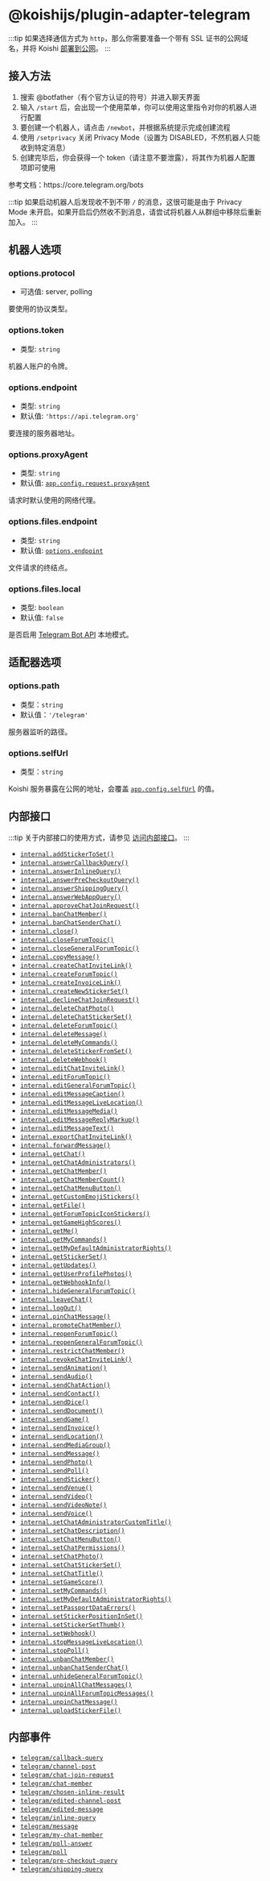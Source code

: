 # @koishijs/plugin-adapter-telegram

:::tip
如果选择通信方式为 `http`，那么你需要准备一个带有 SSL 证书的公网域名，并将 Koishi [部署到公网](../../manual/recipe/server.md)。
:::

## 接入方法

1. 搜索 @botfather（有个官方认证的符号）并进入聊天界面
2. 输入 `/start` 后，会出现一个使用菜单，你可以使用这里指令对你的机器人进行配置
3. 要创建一个机器人，请点击 `/newbot`，并根据系统提示完成创建流程
4. 使用 `/setprivacy` 关闭 Privacy Mode（设置为 DISABLED，不然机器人只能收到特定消息）
5. 创建完毕后，你会获得一个 token（请注意不要泄露），将其作为机器人配置项即可使用

参考文档：https\://core.telegram.org/bots

:::tip
如果启动机器人后发现收不到不带 `/` 的消息，这很可能是由于 Privacy Mode 未开启。如果开启后仍然收不到消息，请尝试将机器人从群组中移除后重新加入。
:::

## 机器人选项

### options.protocol

- 可选值: server, polling

要使用的协议类型。

### options.token

- 类型: `string`

机器人账户的令牌。

### options.endpoint

- 类型: `string`
- 默认值: `'https://api.telegram.org'`

要连接的服务器地址。

### options.proxyAgent

- 类型: `string`
- 默认值: [`app.config.request.proxyAgent`](../../api/core/app.md#options-request-proxyagent)

请求时默认使用的网络代理。

### options.files.endpoint

- 类型: `string`
- 默认值: [`options.endpoint`](#options-bots-endpoint)

文件请求的终结点。

### options.files.local

- 类型: `boolean`
- 默认值: `false`

是否启用 [Telegram Bot API](https://github.com/tdlib/telegram-bot-api) 本地模式。

## 适配器选项

### options.path

- 类型：`string`
- 默认值：`'/telegram'`

服务器监听的路径。

### options.selfUrl

- 类型：`string`

Koishi 服务暴露在公网的地址，会覆盖 [`app.config.selfUrl`](../../api/core/app.md#options-selfurl) 的值。

## 内部接口

:::tip
关于内部接口的使用方式，请参见 [访问内部接口](../../guide/adapter/bot.md#internal-access)。
:::

- [`internal.addStickerToSet()`](https://core.telegram.org/bots/api#addstickertoset)
- [`internal.answerCallbackQuery()`](https://core.telegram.org/bots/api#answercallbackquery)
- [`internal.answerInlineQuery()`](https://core.telegram.org/bots/api#answerinlinequery)
- [`internal.answerPreCheckoutQuery()`](https://core.telegram.org/bots/api#answerprecheckoutquery)
- [`internal.answerShippingQuery()`](https://core.telegram.org/bots/api#answershippingquery)
- [`internal.answerWebAppQuery()`](https://core.telegram.org/bots/api#answerwebappquery)
- [`internal.approveChatJoinRequest()`](https://core.telegram.org/bots/api#approvechatjoinrequest)
- [`internal.banChatMember()`](https://core.telegram.org/bots/api#banchatmember)
- [`internal.banChatSenderChat()`](https://core.telegram.org/bots/api#banchatsenderchat)
- [`internal.close()`](https://core.telegram.org/bots/api#close)
- [`internal.closeForumTopic()`](https://core.telegram.org/bots/api#closeforumtopic)
- [`internal.closeGeneralForumTopic()`](https://core.telegram.org/bots/api#closegeneralforumtopic)
- [`internal.copyMessage()`](https://core.telegram.org/bots/api#copymessage)
- [`internal.createChatInviteLink()`](https://core.telegram.org/bots/api#createchatinvitelink)
- [`internal.createForumTopic()`](https://core.telegram.org/bots/api#createforumtopic)
- [`internal.createInvoiceLink()`](https://core.telegram.org/bots/api#createinvoicelink)
- [`internal.createNewStickerSet()`](https://core.telegram.org/bots/api#createnewstickerset)
- [`internal.declineChatJoinRequest()`](https://core.telegram.org/bots/api#declinechatjoinrequest)
- [`internal.deleteChatPhoto()`](https://core.telegram.org/bots/api#deletechatphoto)
- [`internal.deleteChatStickerSet()`](https://core.telegram.org/bots/api#deletechatstickerset)
- [`internal.deleteForumTopic()`](https://core.telegram.org/bots/api#deleteforumtopic)
- [`internal.deleteMessage()`](https://core.telegram.org/bots/api#deletemessage)
- [`internal.deleteMyCommands()`](https://core.telegram.org/bots/api#deletemycommands)
- [`internal.deleteStickerFromSet()`](https://core.telegram.org/bots/api#deletestickerfromset)
- [`internal.deleteWebhook()`](https://core.telegram.org/bots/api#deletewebhook)
- [`internal.editChatInviteLink()`](https://core.telegram.org/bots/api#editchatinvitelink)
- [`internal.editForumTopic()`](https://core.telegram.org/bots/api#editforumtopic)
- [`internal.editGeneralForumTopic()`](https://core.telegram.org/bots/api#editgeneralforumtopic)
- [`internal.editMessageCaption()`](https://core.telegram.org/bots/api#editmessagecaption)
- [`internal.editMessageLiveLocation()`](https://core.telegram.org/bots/api#editmessagelivelocation)
- [`internal.editMessageMedia()`](https://core.telegram.org/bots/api#editmessagemedia)
- [`internal.editMessageReplyMarkup()`](https://core.telegram.org/bots/api#editmessagereplymarkup)
- [`internal.editMessageText()`](https://core.telegram.org/bots/api#editmessagetext)
- [`internal.exportChatInviteLink()`](https://core.telegram.org/bots/api#exportchatinvitelink)
- [`internal.forwardMessage()`](https://core.telegram.org/bots/api#forwardmessage)
- [`internal.getChat()`](https://core.telegram.org/bots/api#getchat)
- [`internal.getChatAdministrators()`](https://core.telegram.org/bots/api#getchatadministrators)
- [`internal.getChatMember()`](https://core.telegram.org/bots/api#getchatmember)
- [`internal.getChatMemberCount()`](https://core.telegram.org/bots/api#getchatmembercount)
- [`internal.getChatMenuButton()`](https://core.telegram.org/bots/api#getchatmenubutton)
- [`internal.getCustomEmojiStickers()`](https://core.telegram.org/bots/api#getcustomemojistickers)
- [`internal.getFile()`](https://core.telegram.org/bots/api#getfile)
- [`internal.getForumTopicIconStickers()`](https://core.telegram.org/bots/api#getforumtopiciconstickers)
- [`internal.getGameHighScores()`](https://core.telegram.org/bots/api#getgamehighscores)
- [`internal.getMe()`](https://core.telegram.org/bots/api#getme)
- [`internal.getMyCommands()`](https://core.telegram.org/bots/api#getmycommands)
- [`internal.getMyDefaultAdministratorRights()`](https://core.telegram.org/bots/api#getmydefaultadministratorrights)
- [`internal.getStickerSet()`](https://core.telegram.org/bots/api#getstickerset)
- [`internal.getUpdates()`](https://core.telegram.org/bots/api#getupdates)
- [`internal.getUserProfilePhotos()`](https://core.telegram.org/bots/api#getuserprofilephotos)
- [`internal.getWebhookInfo()`](https://core.telegram.org/bots/api#getwebhookinfo)
- [`internal.hideGeneralForumTopic()`](https://core.telegram.org/bots/api#hidegeneralforumtopic)
- [`internal.leaveChat()`](https://core.telegram.org/bots/api#leavechat)
- [`internal.logOut()`](https://core.telegram.org/bots/api#logout)
- [`internal.pinChatMessage()`](https://core.telegram.org/bots/api#pinchatmessage)
- [`internal.promoteChatMember()`](https://core.telegram.org/bots/api#promotechatmember)
- [`internal.reopenForumTopic()`](https://core.telegram.org/bots/api#reopenforumtopic)
- [`internal.reopenGeneralForumTopic()`](https://core.telegram.org/bots/api#reopengeneralforumtopic)
- [`internal.restrictChatMember()`](https://core.telegram.org/bots/api#restrictchatmember)
- [`internal.revokeChatInviteLink()`](https://core.telegram.org/bots/api#revokechatinvitelink)
- [`internal.sendAnimation()`](https://core.telegram.org/bots/api#sendanimation)
- [`internal.sendAudio()`](https://core.telegram.org/bots/api#sendaudio)
- [`internal.sendChatAction()`](https://core.telegram.org/bots/api#sendchataction)
- [`internal.sendContact()`](https://core.telegram.org/bots/api#sendcontact)
- [`internal.sendDice()`](https://core.telegram.org/bots/api#senddice)
- [`internal.sendDocument()`](https://core.telegram.org/bots/api#senddocument)
- [`internal.sendGame()`](https://core.telegram.org/bots/api#sendgame)
- [`internal.sendInvoice()`](https://core.telegram.org/bots/api#sendinvoice)
- [`internal.sendLocation()`](https://core.telegram.org/bots/api#sendlocation)
- [`internal.sendMediaGroup()`](https://core.telegram.org/bots/api#sendmediagroup)
- [`internal.sendMessage()`](https://core.telegram.org/bots/api#sendmessage)
- [`internal.sendPhoto()`](https://core.telegram.org/bots/api#sendphoto)
- [`internal.sendPoll()`](https://core.telegram.org/bots/api#sendpoll)
- [`internal.sendSticker()`](https://core.telegram.org/bots/api#sendsticker)
- [`internal.sendVenue()`](https://core.telegram.org/bots/api#sendvenue)
- [`internal.sendVideo()`](https://core.telegram.org/bots/api#sendvideo)
- [`internal.sendVideoNote()`](https://core.telegram.org/bots/api#sendvideonote)
- [`internal.sendVoice()`](https://core.telegram.org/bots/api#sendvoice)
- [`internal.setChatAdministratorCustomTitle()`](https://core.telegram.org/bots/api#setchatadministratorcustomtitle)
- [`internal.setChatDescription()`](https://core.telegram.org/bots/api#setchatdescription)
- [`internal.setChatMenuButton()`](https://core.telegram.org/bots/api#setchatmenubutton)
- [`internal.setChatPermissions()`](https://core.telegram.org/bots/api#setchatpermissions)
- [`internal.setChatPhoto()`](https://core.telegram.org/bots/api#setchatphoto)
- [`internal.setChatStickerSet()`](https://core.telegram.org/bots/api#setchatstickerset)
- [`internal.setChatTitle()`](https://core.telegram.org/bots/api#setchattitle)
- [`internal.setGameScore()`](https://core.telegram.org/bots/api#setgamescore)
- [`internal.setMyCommands()`](https://core.telegram.org/bots/api#setmycommands)
- [`internal.setMyDefaultAdministratorRights()`](https://core.telegram.org/bots/api#setmydefaultadministratorrights)
- [`internal.setPassportDataErrors()`](https://core.telegram.org/bots/api#setpassportdataerrors)
- [`internal.setStickerPositionInSet()`](https://core.telegram.org/bots/api#setstickerpositioninset)
- [`internal.setStickerSetThumb()`](https://core.telegram.org/bots/api#setstickersetthumb)
- [`internal.setWebhook()`](https://core.telegram.org/bots/api#setwebhook)
- [`internal.stopMessageLiveLocation()`](https://core.telegram.org/bots/api#stopmessagelivelocation)
- [`internal.stopPoll()`](https://core.telegram.org/bots/api#stoppoll)
- [`internal.unbanChatMember()`](https://core.telegram.org/bots/api#unbanchatmember)
- [`internal.unbanChatSenderChat()`](https://core.telegram.org/bots/api#unbanchatsenderchat)
- [`internal.unhideGeneralForumTopic()`](https://core.telegram.org/bots/api#unhidegeneralforumtopic)
- [`internal.unpinAllChatMessages()`](https://core.telegram.org/bots/api#unpinallchatmessages)
- [`internal.unpinAllForumTopicMessages()`](https://core.telegram.org/bots/api#unpinallforumtopicmessages)
- [`internal.unpinChatMessage()`](https://core.telegram.org/bots/api#unpinchatmessage)
- [`internal.uploadStickerFile()`](https://core.telegram.org/bots/api#uploadstickerfile)

## 内部事件

- [`telegram/callback-query`](https://core.telegram.org/bots/api#update)
- [`telegram/channel-post`](https://core.telegram.org/bots/api#update)
- [`telegram/chat-join-request`](https://core.telegram.org/bots/api#update)
- [`telegram/chat-member`](https://core.telegram.org/bots/api#update)
- [`telegram/chosen-inline-result`](https://core.telegram.org/bots/api#update)
- [`telegram/edited-channel-post`](https://core.telegram.org/bots/api#update)
- [`telegram/edited-message`](https://core.telegram.org/bots/api#update)
- [`telegram/inline-query`](https://core.telegram.org/bots/api#update)
- [`telegram/message`](https://core.telegram.org/bots/api#update)
- [`telegram/my-chat-member`](https://core.telegram.org/bots/api#update)
- [`telegram/poll-answer`](https://core.telegram.org/bots/api#update)
- [`telegram/poll`](https://core.telegram.org/bots/api#update)
- [`telegram/pre-checkout-query`](https://core.telegram.org/bots/api#update)
- [`telegram/shipping-query`](https://core.telegram.org/bots/api#update)
